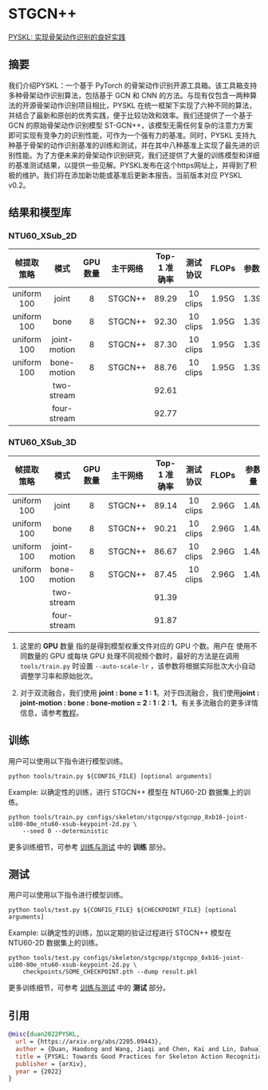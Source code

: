 # STGCN++

[PYSKL: 实现骨架动作识别的良好实践](https://arxiv.org/abs/2205.09443)

<!-- [ALGORITHM] -->

## 摘要

<!-- [ABSTRACT] -->

我们介绍PYSKL：一个基于 PyTorch 的骨架动作识别开源工具箱。该工具箱支持多种骨架动作识别算法，包括基于 GCN 和 CNN 的方法。与现有仅包含一两种算法的开源骨架动作识别项目相比，PYSKL 在统一框架下实现了六种不同的算法，并结合了最新和原创的优秀实践，便于比较功效和效率。我们还提供了一个基于 GCN 的原始骨架动作识别模型 ST-GCN++，该模型无需任何复杂的注意力方案即可实现有竞争力的识别性能，可作为一个强有力的基准。同时，PYSKL 支持九种基于骨架的动作识别基准的训练和测试，并在其中八种基准上实现了最先进的识别性能。为了方便未来的骨架动作识别研究，我们还提供了大量的训练模型和详细的基准测试结果，以提供一些见解。PYSKL发布在这个https网址上，并得到了积极的维护。我们将在添加新功能或基准后更新本报告。当前版本对应 PYSKL v0.2。

## 结果和模型库

### NTU60_XSub_2D

|    帧提取策略    |      模式      | GPU数量 |  主干网络   | Top-1 准确率 |   测试协议   | FLOPs |  参数量  |                                               配置文件                                                |                                                                                                       ckpt                                                                                                        |                                                                                              log                                                                                               |
| :---------: | :----------: | :---: | :-----: | :-------: | :------: | :---: | :---: | :-----------------------------------------------------------------------------------------------: | :---------------------------------------------------------------------------------------------------------------------------------------------------------------------------------------------------------------: | :--------------------------------------------------------------------------------------------------------------------------------------------------------------------------------------------: |
| uniform 100 |    joint     |   8   | STGCN++ |   89.29   | 10 clips | 1.95G | 1.39M |    [config](/configs/skeleton/stgcnpp/stgcnpp_8xb16-joint-u100-80e_ntu60-xsub-keypoint-2d.py)     |        [ckpt](https://download.openmmlab.com/mmaction/v1.0/skeleton/stgcnpp/stgcnpp_8xb16-joint-u100-80e_ntu60-xsub-keypoint-2d/stgcnpp_8xb16-joint-u100-80e_ntu60-xsub-keypoint-2d_20221228-86e1e77a.pth)        |        [log](https://download.openmmlab.com/mmaction/v1.0/skeleton/stgcnpp/stgcnpp_8xb16-joint-u100-80e_ntu60-xsub-keypoint-2d/stgcnpp_8xb16-joint-u100-80e_ntu60-xsub-keypoint-2d.log)        |
| uniform 100 |     bone     |   8   | STGCN++ |   92.30   | 10 clips | 1.95G | 1.39M |     [config](/configs/skeleton/stgcnpp/stgcnpp_8xb16-bone-u100-80e_ntu60-xsub-keypoint-2d.py)     |         [ckpt](https://download.openmmlab.com/mmaction/v1.0/skeleton/stgcnpp/stgcnpp_8xb16-bone-u100-80e_ntu60-xsub-keypoint-2d/stgcnpp_8xb16-bone-u100-80e_ntu60-xsub-keypoint-2d_20221228-cd11a691.pth)         |         [log](https://download.openmmlab.com/mmaction/v1.0/skeleton/stgcnpp/stgcnpp_8xb16-bone-u100-80e_ntu60-xsub-keypoint-2d/stgcnpp_8xb16-bone-u100-80e_ntu60-xsub-keypoint-2d.log)         |
| uniform 100 | joint-motion |   8   | STGCN++ |   87.30   | 10 clips | 1.95G | 1.39M | [config](/configs/skeleton/stgcnpp/stgcnpp_8xb16-joint-motion-u100-80e_ntu60-xsub-keypoint-2d.py) | [ckpt](https://download.openmmlab.com/mmaction/v1.0/skeleton/stgcnpp/stgcnpp_8xb16-joint-motion-u100-80e_ntu60-xsub-keypoint-2d/stgcnpp_8xb16-joint-motion-u100-80e_ntu60-xsub-keypoint-2d_20221228-19a34aba.pth) | [log](https://download.openmmlab.com/mmaction/v1.0/skeleton/stgcnpp/stgcnpp_8xb16-joint-motion-u100-80e_ntu60-xsub-keypoint-2d/stgcnpp_8xb16-joint-motion-u100-80e_ntu60-xsub-keypoint-2d.log) |
| uniform 100 | bone-motion  |   8   | STGCN++ |   88.76   | 10 clips | 1.95G | 1.39M | [config](/configs/skeleton/stgcnpp/stgcnpp_8xb16-bone-motion-u100-80e_ntu60-xsub-keypoint-2d.py)  |  [ckpt](https://download.openmmlab.com/mmaction/v1.0/skeleton/stgcnpp/stgcnpp_8xb16-bone-motion-u100-80e_ntu60-xsub-keypoint-2d/stgcnpp_8xb16-bone-motion-u100-80e_ntu60-xsub-keypoint-2d_20221228-c02a0749.pth)  |  [log](https://download.openmmlab.com/mmaction/v1.0/skeleton/stgcnpp/stgcnpp_8xb16-bone-motion-u100-80e_ntu60-xsub-keypoint-2d/stgcnpp_8xb16-bone-motion-u100-80e_ntu60-xsub-keypoint-2d.log)  |
|             |  two-stream  |       |         |   92.61   |          |       |       |                                                                                                   |                                                                                                                                                                                                                   |                                                                                                                                                                                                |
|             | four-stream  |       |         |   92.77   |          |       |       |                                                                                                   |                                                                                                                                                                                                                   |                                                                                                                                                                                                |

### NTU60_XSub_3D

|    帧提取策略    |      模式      | GPU数量 |  主干网络   | Top-1 准确率 |   测试协议   | FLOPs | 参数量  |                                               配置文件                                                |                                                                                                       ckpt                                                                                                        |                                                                                              log                                                                                               |
| :---------: | :----------: | :---: | :-----: | :-------: | :------: | :---: | :--: | :-----------------------------------------------------------------------------------------------: | :---------------------------------------------------------------------------------------------------------------------------------------------------------------------------------------------------------------: | :--------------------------------------------------------------------------------------------------------------------------------------------------------------------------------------------: |
| uniform 100 |    joint     |   8   | STGCN++ |   89.14   | 10 clips | 2.96G | 1.4M |    [config](/configs/skeleton/stgcnpp/stgcnpp_8xb16-joint-u100-80e_ntu60-xsub-keypoint-3d.py)     |        [ckpt](https://download.openmmlab.com/mmaction/v1.0/skeleton/stgcnpp/stgcnpp_8xb16-joint-u100-80e_ntu60-xsub-keypoint-3d/stgcnpp_8xb16-joint-u100-80e_ntu60-xsub-keypoint-3d_20221230-4e455ce3.pth)        |        [log](https://download.openmmlab.com/mmaction/v1.0/skeleton/stgcnpp/stgcnpp_8xb16-joint-u100-80e_ntu60-xsub-keypoint-3d/stgcnpp_8xb16-joint-u100-80e_ntu60-xsub-keypoint-3d.log)        |
| uniform 100 |     bone     |   8   | STGCN++ |   90.21   | 10 clips | 2.96G | 1.4M |     [config](/configs/skeleton/stgcnpp/stgcnpp_8xb16-bone-u100-80e_ntu60-xsub-keypoint-3d.py)     |         [ckpt](https://download.openmmlab.com/mmaction/v1.0/skeleton/stgcnpp/stgcnpp_8xb16-bone-u100-80e_ntu60-xsub-keypoint-3d/stgcnpp_8xb16-bone-u100-80e_ntu60-xsub-keypoint-3d_20221230-7f356072.pth)         |         [log](https://download.openmmlab.com/mmaction/v1.0/skeleton/stgcnpp/stgcnpp_8xb16-bone-u100-80e_ntu60-xsub-keypoint-3d/stgcnpp_8xb16-bone-u100-80e_ntu60-xsub-keypoint-3d.log)         |
| uniform 100 | joint-motion |   8   | STGCN++ |   86.67   | 10 clips | 2.96G | 1.4M | [config](/configs/skeleton/stgcnpp/stgcnpp_8xb16-joint-motion-u100-80e_ntu60-xsub-keypoint-3d.py) | [ckpt](https://download.openmmlab.com/mmaction/v1.0/skeleton/stgcnpp/stgcnpp_8xb16-joint-motion-u100-80e_ntu60-xsub-keypoint-3d/stgcnpp_8xb16-joint-motion-u100-80e_ntu60-xsub-keypoint-3d_20221230-650de5cc.pth) | [log](https://download.openmmlab.com/mmaction/v1.0/skeleton/stgcnpp/stgcnpp_8xb16-joint-motion-u100-80e_ntu60-xsub-keypoint-3d/stgcnpp_8xb16-joint-motion-u100-80e_ntu60-xsub-keypoint-3d.log) |
| uniform 100 | bone-motion  |   8   | STGCN++ |   87.45   | 10 clips | 2.96G | 1.4M | [config](/configs/skeleton/stgcnpp/stgcnpp_8xb16-bone-motion-u100-80e_ntu60-xsub-keypoint-3d.py)  |  [ckpt](https://download.openmmlab.com/mmaction/v1.0/skeleton/stgcnpp/stgcnpp_8xb16-bone-motion-u100-80e_ntu60-xsub-keypoint-3d/stgcnpp_8xb16-bone-motion-u100-80e_ntu60-xsub-keypoint-3d_20221230-b00440d2.pth)  |  [log](https://download.openmmlab.com/mmaction/v1.0/skeleton/stgcnpp/stgcnpp_8xb16-bone-motion-u100-80e_ntu60-xsub-keypoint-3d/stgcnpp_8xb16-bone-motion-u100-80e_ntu60-xsub-keypoint-3d.log)  |
|             |  two-stream  |       |         |   91.39   |          |       |      |                                                                                                   |                                                                                                                                                                                                                   |                                                                                                                                                                                                |
|             | four-stream  |       |         |   91.87   |          |       |      |                                                                                                   |                                                                                                                                                                                                                   |                                                                                                                                                                                                |

1. 这里的 **GPU** 数量 指的是得到模型权重文件对应的 GPU 个数。用户在 使用不同数量的 GPU 或每块 GPU 处理不同视频个数时，最好的方法是在调用 `tools/train.py` 时设置 `--auto-scale-lr` ，该参数将根据实际批次大小自动调整学习率和原始批次。

1. 对于双流融合，我们使用 **joint : bone = 1 : 1**。对于四流融合，我们使用**joint : joint-motion : bone : bone-motion = 2 : 1 : 2 : 1**。有关多流融合的更多详情信息，请参考[教程](/docs/zh_cn/useful_tools.md#%E5%A4%9A%E6%B5%81%E8%9E%8D%E5%90%88)。

## 训练

用户可以使用以下指令进行模型训练。

```shell
python tools/train.py ${CONFIG_FILE} [optional arguments]
```

Example: 以确定性的训练，进行 STGCN++ 模型在 NTU60-2D 数据集上的训练。

```shell
python tools/train.py configs/skeleton/stgcnpp/stgcnpp_8xb16-joint-u100-80e_ntu60-xsub-keypoint-2d.py \
    --seed 0 --deterministic
```

更多训练细节，可参考 [训练与测试](/docs/zh_cn/user_guides/train_test.md#%E8%AE%AD%E7%BB%83) 中的 **训练** 部分。

## 测试

用户可以使用以下指令进行模型训练。

```shell
python tools/test.py ${CONFIG_FILE} ${CHECKPOINT_FILE} [optional arguments]
```

Example: 以确定性的训练，加以定期的验证过程进行 STGCN++ 模型在 NTU60-2D 数据集上的训练。

```shell
python tools/test.py configs/skeleton/stgcnpp/stgcnpp_8xb16-joint-u100-80e_ntu60-xsub-keypoint-2d.py \
    checkpoints/SOME_CHECKPOINT.pth --dump result.pkl
```

更多训练细节，可参考 [训练与测试](/docs/zh_cn/user_guides/train_test.md#%E6%B5%8B%E8%AF%95) 中的 **测试** 部分。

## 引用

```BibTeX
@misc{duan2022PYSKL,
  url = {https://arxiv.org/abs/2205.09443},
  author = {Duan, Haodong and Wang, Jiaqi and Chen, Kai and Lin, Dahua},
  title = {PYSKL: Towards Good Practices for Skeleton Action Recognition},
  publisher = {arXiv},
  year = {2022}
}
```
